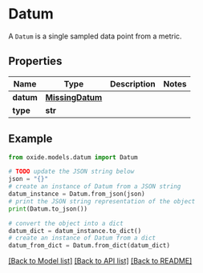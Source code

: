 # Datum

A `Datum` is a single sampled data point from a metric.

## Properties

Name | Type | Description | Notes
------------ | ------------- | ------------- | -------------
**datum** | [**MissingDatum**](MissingDatum.md) |  | 
**type** | **str** |  | 

## Example

```python
from oxide.models.datum import Datum

# TODO update the JSON string below
json = "{}"
# create an instance of Datum from a JSON string
datum_instance = Datum.from_json(json)
# print the JSON string representation of the object
print(Datum.to_json())

# convert the object into a dict
datum_dict = datum_instance.to_dict()
# create an instance of Datum from a dict
datum_from_dict = Datum.from_dict(datum_dict)
```
[[Back to Model list]](../README.md#documentation-for-models) [[Back to API list]](../README.md#documentation-for-api-endpoints) [[Back to README]](../README.md)



